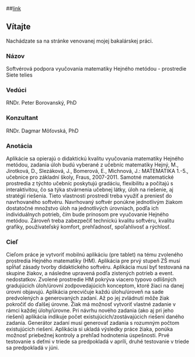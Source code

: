 ##[link](about)
## <a name="about"></a>Vítajte

Nachádzate sa na stránke venovanej mojej bakalárskej práci.

### Názov

Softvérová podpora vyučovania matematiky Hejného metódou - prostredie Siete telies

### Vedúci
RNDr. Peter Borovanský, PhD

### Konzultant
RNDr. Dagmar Môťovská, PhD


### Anotácia

Aplikácie sa opierajú o didaktickú kvalitu vyučovania matematiky Hejného
metódou, zadania úloh budú vyberané z učebníc matematiky Hejný, M.,
Jirotková, D., Slezáková, J., Bomerová, E., Michnová, J.: MATEMATIKA
1.-5., učebnice pro základní školy, Fraus, 2007-2011. Samotné matematické
prostredia z týchto učebníc poskytujú gradáciu, flexibilitu a počítajú
s interaktivitou, čo sa týka stvárnenia učebnej látky, úloh na riešenie,
aj stratégií riešenia. Tieto vlastnosti prostredí treba využiť a preniesť
do navrhovaného softvéru. Navrhovaný softvér ponúkne jednotlivým žiakom
dostatočné množstvo úloh na jednotlivých úrovniach, podľa ich individuálnych
potrieb, čím bude prínosom pre vyučovanie Hejného metódou. Zároveň treba
zabezpečiť technickú kvalitu softvéru, kvalitu grafiky, používateľský komfort,
prehľadnosť, spoľahlivosť a rýchlosť.

### Cieľ
Cieľom práce je vytvoriť mobilnú aplikáciu (pre tablet) na tému zvoleného
prostredia Hejného matematiky (HM). Aplikácia pre prvý stupeň ZŠ
musí spĺňať zásady tvorby didaktického softvéru. Aplikácia musí byť
testovaná na skupine žiakov, a následne upravená podľa zistených potrieb
a event. nedostatkov. Zvolené prostredie HM pokrýva viacero typovo
odlišných gradujúcich úloh/úrovní zodpovedajúcich konceptom, ktoré žiaci
na danej úrovni objavujú. Aplikácia precvičuje každú úlohu/úroveň na sade
predvolených a generovaných zadaní. Až po jej zvládnutí môže žiak pokročiť
do ďalšej úrovne. Žiak má možnosť vytvoriť vlastné zadanie v rámci
každej úlohy/úrovne. Pri návrhu nového zadania (ako aj pri jeho riešení)
aplikácia indikuje počet existujúcich/zostávajúcich riešení daného zadania.
Generátor zadaní musí generovať zadania s rozumným počtom existujúcich
riešení. Aplikácia si ukladá výsledky práce žiaka, ponúka možnosť priebežnej
kontroly a prehľad hodnotenia úspešnosti. Prvé testovanie s deťmi v triede sa
predpokladá v apríli, druhé testovanie v triede sa predpokladá v júni.

